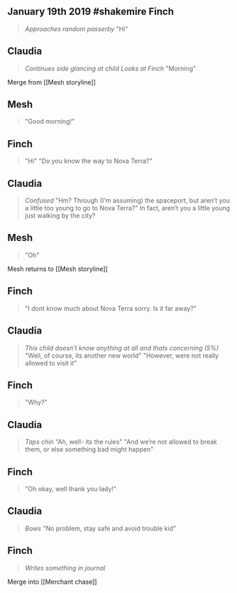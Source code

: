 January 19th 2019
#shakemire 
Finch
---
> _Approaches random passerby_
> "Hi"

Claudia
---
> _Continues side glancing at child_
> _Looks at Finch_
> "Morning"

Merge from [[Mesh storyline]]

Mesh
---
> "Good morning!"

Finch
---
> "Hi"
> "Do you know the way to Nova Terra?"

Claudia
---
> _Confused_
> "Hm? Through (I'm assuming) the spaceport, but aren’t you a little too young to go to Nova Terra?"
> In fact, aren’t you a little young just walking by the city?

Mesh
---
> "Oh"

Mesh returns to [[Mesh storyline]]

Finch
---
> "I dont know much about Nova Terra sorry. Is it far away?"

Claudia
---
> _This child doesn’t know anything at all and thats concerning_
> _(5%)_
> "Well, of course, its another new world"
> "However, were not really allowed to visit it"

Finch
---
> "Why?"

Claudia
---
> _Taps chin_
> "Ah, well- its the rules"
> "And we’re not allowed to break them, or else something bad might happen"

Finch
---
> "Oh okay, well thank you lady!"

Claudia
---
> _Bows_
> "No problem, stay safe and avoid trouble kid"

Finch
---
> _Writes something in journal_

Merge into [[Merchant chase]]